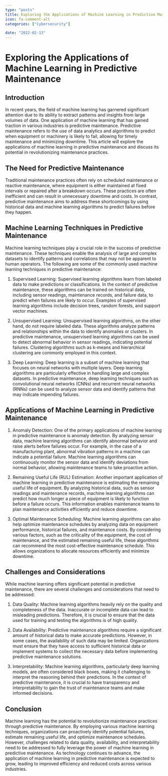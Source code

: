```yaml
---
type: "posts"
title: Exploring the Applications of Machine Learning in Predictive Maintenance
icon: fa-comment-alt
categories: ["Cybersecurity"]

date: "2022-02-13"
---
```




# Exploring the Applications of Machine Learning in Predictive Maintenance

## Introduction

In recent years, the field of machine learning has garnered significant attention due to its ability to extract patterns and insights from large volumes of data. One application of machine learning that has gained traction in various industries is predictive maintenance. Predictive maintenance refers to the use of data analytics and algorithms to predict when equipment or machinery is likely to fail, allowing for timely maintenance and minimizing downtime. This article will explore the applications of machine learning in predictive maintenance and discuss its potential in revolutionizing maintenance practices.

## The Need for Predictive Maintenance

Traditional maintenance practices often rely on scheduled maintenance or reactive maintenance, where equipment is either maintained at fixed intervals or repaired after a breakdown occurs. These practices are often inefficient and can result in unnecessary downtime and costs. In contrast, predictive maintenance aims to address these shortcomings by using historical data and machine learning algorithms to predict failures before they happen.

## Machine Learning Techniques in Predictive Maintenance

Machine learning techniques play a crucial role in the success of predictive maintenance. These techniques enable the analysis of large and complex datasets to identify patterns and correlations that may not be apparent to human operators. The following are some of the commonly used machine learning techniques in predictive maintenance:

1. Supervised Learning: Supervised learning algorithms learn from labeled data to make predictions or classifications. In the context of predictive maintenance, these algorithms can be trained on historical data, including sensor readings, maintenance records, and failure data, to predict when failures are likely to occur. Examples of supervised learning algorithms include decision trees, random forests, and support vector machines.

2. Unsupervised Learning: Unsupervised learning algorithms, on the other hand, do not require labeled data. These algorithms analyze patterns and relationships within the data to identify anomalies or clusters. In predictive maintenance, unsupervised learning algorithms can be used to detect abnormal behavior in sensor readings, indicating potential failures. Clustering algorithms such as k-means and hierarchical clustering are commonly employed in this context.

3. Deep Learning: Deep learning is a subset of machine learning that focuses on neural networks with multiple layers. Deep learning algorithms are particularly effective in handling large and complex datasets. In predictive maintenance, deep learning techniques such as convolutional neural networks (CNNs) and recurrent neural networks (RNNs) can be used to analyze sensor data and identify patterns that may indicate impending failures.

## Applications of Machine Learning in Predictive Maintenance

1. Anomaly Detection: One of the primary applications of machine learning in predictive maintenance is anomaly detection. By analyzing sensor data, machine learning algorithms can identify abnormal behavior and raise alerts before failures occur. For example, in the case of a manufacturing plant, abnormal vibration patterns in a machine can indicate a potential failure. Machine learning algorithms can continuously monitor the sensor data and identify deviations from normal behavior, allowing maintenance teams to take proactive action.

2. Remaining Useful Life (RUL) Estimation: Another important application of machine learning in predictive maintenance is estimating the remaining useful life of equipment. By analyzing historical data, such as sensor readings and maintenance records, machine learning algorithms can predict how much longer a piece of equipment is likely to function before a failure occurs. This information enables maintenance teams to plan maintenance activities efficiently and reduce downtime.

3. Optimal Maintenance Scheduling: Machine learning algorithms can also help optimize maintenance schedules by analyzing data on equipment performance, historical failures, and maintenance costs. By considering various factors, such as the criticality of the equipment, the cost of maintenance, and the estimated remaining useful life, these algorithms can recommend the most cost-effective maintenance schedule. This allows organizations to allocate resources efficiently and minimize downtime.

## Challenges and Considerations

While machine learning offers significant potential in predictive maintenance, there are several challenges and considerations that need to be addressed:

1. Data Quality: Machine learning algorithms heavily rely on the quality and completeness of the data. Inaccurate or incomplete data can lead to misleading predictions. Therefore, it is crucial to ensure that the data used for training and testing the algorithms is of high quality.

2. Data Availability: Predictive maintenance algorithms require a significant amount of historical data to make accurate predictions. However, in some cases, the availability of such data may be limited. Organizations must ensure that they have access to sufficient historical data or implement systems to collect the necessary data before implementing predictive maintenance solutions.

3. Interpretability: Machine learning algorithms, particularly deep learning models, are often considered black boxes, making it challenging to interpret the reasoning behind their predictions. In the context of predictive maintenance, it is crucial to have transparency and interpretability to gain the trust of maintenance teams and make informed decisions.

## Conclusion

Machine learning has the potential to revolutionize maintenance practices through predictive maintenance. By employing various machine learning techniques, organizations can proactively identify potential failures, estimate remaining useful life, and optimize maintenance schedules. However, challenges related to data quality, availability, and interpretability need to be addressed to fully leverage the power of machine learning in predictive maintenance. As technology continues to advance, the application of machine learning in predictive maintenance is expected to grow, leading to improved efficiency and reduced costs across various industries.